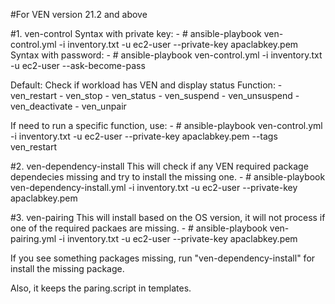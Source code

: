 #For VEN version 21.2 and above

#1. ven-control 
Syntax with private key: 
    - # ansible-playbook ven-control.yml -i inventory.txt -u ec2-user --private-key apaclabkey.pem    
Syntax with password: 
    - # ansible-playbook ven-control.yml -i inventory.txt -u ec2-user --ask-become-pass  

Default: Check if workload has VEN and display status
Function:
    - ven_restart
    - ven_stop
    - ven_status
    - ven_suspend
    - ven_unsuspend
    - ven_deactivate
    - ven_unpair

If need to run a specific function, use:
    - # ansible-playbook ven-control.yml -i inventory.txt -u ec2-user --private-key apaclabkey.pem --tags ven_restart 


#2. ven-dependency-install
This will check if any VEN required package dependecies missing and try to install the missing one.
    - # ansible-playbook ven-dependency-install.yml -i inventory.txt -u ec2-user --private-key apaclabkey.pem 


#3. ven-pairing
This will install based on the OS version, it will not process if one of the required packaes are missing.
    - # ansible-playbook ven-pairing.yml -i inventory.txt -u ec2-user --private-key apaclabkey.pem 

If you see something packages missing, run "ven-dependency-install" for install the missing package.

Also, it keeps the paring.script in templates.
